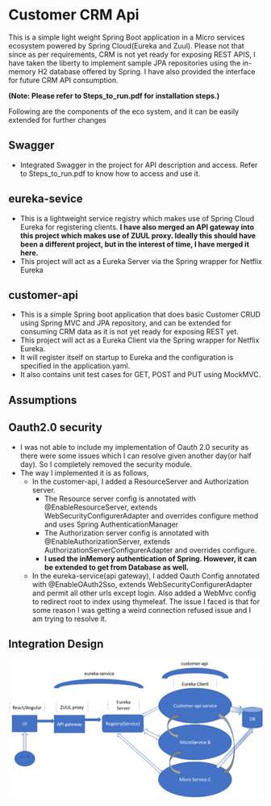 

# Customer CRM Api
This is a simple light weight Spring Boot application in a Micro services ecosystem powered by Spring Cloud(Eureka and Zuul). Please not that since as per requirements, CRM is not yet ready for exposing REST APIS, I have taken the liberty to implement sample JPA repositories using the in-memory H2 database offered by Spring. 
I have also provided the interface for future CRM API consumption.

**(Note: Please refer to Steps_to_run.pdf for installation steps.)**

Following are the components of the eco system, and it can be easily extended for further changes
  
  ## Swagger
  * Integrated Swagger in the project for API description and access. Refer to Steps_to_run.pdf to know how to access and use it.
  
  ## eureka-sevice
  * This is a lightweight service registry which makes use of Spring Cloud Eureka for registering clients. 
  **I have also merged an API gateway into this project which makes use of ZUUL proxy. Ideally this should have been a different project, but in the interest of time, I have merged it here.**
  * This project will act as a Eureka Server via the Spring wrapper for Netflix Eureka
  
  ## customer-api
  * This is a simple Spring boot application that does basic Customer CRUD using Spring MVC and JPA repository, and can be extended for consuming CRM data as it is not yet ready for exposing REST yet.
  * This project will act as a Eureka Client via the Spring wrapper for Netflix Eureka.
  * It will register itself on startup to Eureka and the configuration is specified in the application.yaml.
  * It also contains unit test cases for GET, POST and PUT using MockMVC.
  
  ## Assumptions
  ## Oauth2.0 security
  * I was not able to include my implementation of Oauth 2.0 security as there were some issues 
  which I can resolve given another day(or half day). So I completely removed the security module.
  * The way I implemented it is as follows,
    * In the customer-api, I added a ResourceServer and Authorization server.
      * The Resource server config is annotated with @EnableResourceServer, extends WebSecurityConfigurerAdapter and overrides configure method and uses Spring AuthenticationManager
      * The Authorization server config is annotated with @EnableAuthorizationServer, extends AuthorizationServerConfigurerAdapter  and overrides configure.
      * **I used the inMemory authentication of Spring. However, it can be extended to get from Database as well.**
    * In the eureka-service(api gateway), I added Oauth Config annotated with @EnableOAuth2Sso, extends WebSecurityConfigurerAdapter and permit all other urls except login. Also added a WebMvc config to redirect root to index using thymeleaf. The issue I faced is that for some reason I was getting a weird connection refused issue and I am trying to resolve it.
      
  ## Integration Design
![Architecture](Integration_Design.png)
  
